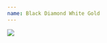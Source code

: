 ```yaml
---
name: Black Diamond White Gold
---
```

<div style="width: 30%; height: auto">
<a href="https://www.amazon.com/dp/B001A5TD70/ref=as_li_ss_il?coliid=IF97V1P5JITP&colid=SV6ZAIUBNJWK&psc=0&ref_=lv_ov_lig_dp_it&linkCode=li2&tag=kombatkitchen-20&linkId=79caa03c02d4ec5021fa33e264f21988&language=en_US" target="_blank"><img border="0" src="//ws-na.amazon-adsystem.com/widgets/q?_encoding=UTF8&ASIN=B001A5TD70&Format=_SL160_&ID=AsinImage&MarketPlace=US&ServiceVersion=20070822&WS=1&tag=kombatkitchen-20&language=en_US" ></a><img src="https://ir-na.amazon-adsystem.com/e/ir?t=kombatkitchen-20&language=en_US&l=li2&o=1&a=B001A5TD70" width="1" height="1" border="0" alt="" style="border:none !important; margin:0px !important;" />
</div>
